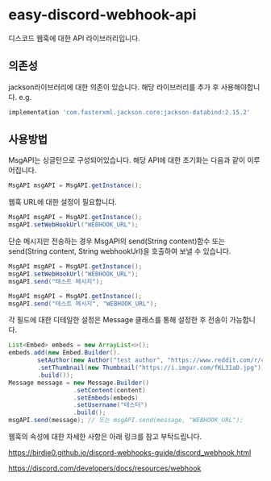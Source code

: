 # easy-discord-webhook-api

디스코드 웹훅에 대한 API 라이브러리입니다.


## 의존성
jackson라이브러리에 대한 의존이 있습니다. 해당 라이브러리를 추가 후 사용해야합니다.
e.g.
```groovy
implementation 'com.fasterxml.jackson.core:jackson-databind:2.15.2'
```


## 사용방법
MsgAPI는 싱글턴으로 구성되어있습니다. 해당 API에 대한 초기화는 다음과 같이 이루어집니다.
```java
MsgAPI msgAPI = MsgAPI.getInstance();
```

웹훅 URL에 대한 설정이 필요합니다.
```java
MsgAPI msgAPI = MsgAPI.getInstance();
msgAPI.setWebHookUrl("WEBHOOK_URL");
```

단순 메시지만 전송하는 경우 MsgAPI의 send(String content)함수 또는 send(String content, String webhookUrl)을 호출하여 보낼 수 있습니다.

```java
MsgAPI msgAPI = MsgAPI.getInstance();
msgAPI.setWebHookUrl("WEBHOOK_URL");
msgAPI.send("테스트 메시지");
```

```java
MsgAPI msgAPI = MsgAPI.getInstance();
msgAPI.send("테스트 메시지", "WEBHOOK_URL");
```

각 필드에 대한 디테일한 설정은 Message 클래스를 통해 설정한 후 전송이 가능합니다.

```java
List<Embed> embeds = new ArrayList<>();
embeds.add(new Embed.Builder().
        setAuthor(new Author("test author", "https://www.reddit.com/r/cats/", "https://i.imgur.com/R66g1Pe.jpg"))
        .setThumbnail(new Thumbnail("https://i.imgur.com/fKL31aD.jpg"))
        .build());
Message message = new Message.Builder()
                  .setContent(content)
                  .setEmbeds(embeds)
                  .setUsername("테스터")
                  .build();
msgAPI.send(message); // 또는 msgAPI.send(message, "WEBHOOK_URL");
```

웹훅의 속성에 대한 자세한 사항은 아래 링크를 참고 부탁드립니다.

https://birdie0.github.io/discord-webhooks-guide/discord_webhook.html

https://discord.com/developers/docs/resources/webhook
